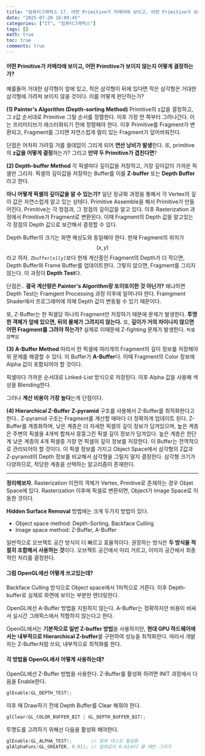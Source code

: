 ```yaml
---
title: "컴퓨터그래픽스 17. 어떤 Primitive가 카메라에 보이고, 어떤 Primitive가 보이지 않는지 어떻게 결정하는가"
date: "2025-07-20 16:09:45"
categories: ["IT", "컴퓨터그래픽스"]
tags: []
math: true
toc: true
comments: true
---
```


#### 어떤 Primitive가 카메라에 보이고, 어떤 Primitive가 보이지 않는지 어떻게 결정하는가?
예를들어 거대한 삼각형이 앞에 있고, 작은 삼각형이 뒤에 있다면 작은 삼각형은 거대한 삼각형에 가려져 보이지 않을 것이다. 이를 어떻게 판단하는가?

**(1) Painter's Algorithm (Depth-sorting Method)**
Primitive의 z값을 결정하고, 그 z값 순서대로 Primitive 그릴 순서를 정렬한다. 이후 가장 먼 쪽부터 그려나간다. 이는 프리미티브가 래스터화되기 전에 정렬해야 한다. 이후 Primitive를 Fragment가 변환되고, Fragment를 그리면 자연스럽게 멀리 있는 Fragment가 덮어씌워진다.

단점은 어차피 가려질 거를 쓸데없이 그리게 되어 **연산 낭비가 발생**한다. 또, primitive의 **z값을 어떻게 결정**하는가? 그리고 **만약 두 Primitive가 겹친다면**? 

**(2) Depth-buffer Method**
각 픽셀마다 깊이값을 저장하고, 가장 깊이값이 가까운 픽셀만 그리자. 픽셀의 깊이값을 저장하는 Buffer를 이를 **Z-buffer** 또는 **Depth Buffer**라고 한다.

**아니 어떻게 픽셀의 깊이값을 알 수 있는가?** 일단 정규화 과정을 통해서 각 Vertex의 깊이 값은 자연스럽게 알고 있는 상태다. Primitive Assemble을 해서 Primitive가 만들어진다. Primitive는 각 정점과, 그 정점의 깊이값을 알고 있다. 이후 Rasterization 과정에서 Primitive가 Fragment로 변환된다. 이때 Fragment의 Depth 값을 알고있는 각 정점의 Depth 값으로 보간해서 결정할 수 있다.

Depth Buffer의 크기는 화면 해상도와 동일해야 한다. 현재 Fragment의 위치가 $$(x,y)$$라고 하자. `Zbuffer[x][y]`보다 현재 계산중인 Fragment의 Depth가 더 작으면, Depth Buffer와 Frame Buffer를 업데이트한다. 그렇지 않으면, Fragment를 그리지 않는다. 이 과정이 **Depth Test**다.

단점은.. **결국 계산량은 Painter's Algorithm랑 또이또이한 것 아닌가?** 왜냐하면 Depth Test는 Framgent Processing 과정 이후에 일어나야 한다. Framgment Shader에서 프로그래머에 의해 Depth 값이 변동될 수 있기 때문이다.

또, Z-Buffer는 한 픽셀당 하나의 Fragment만 저장하기 때문에 문제가 발생한다. **투명한 객체가 앞에 있으면, 뒤의 물체가 그려지지 않는다.** 또, **깊이가 거의 차이나지 않으면 어떤 Fragment를 그려야 하는가?** 실제로 이때문에 Z-fighting 문제가 발생한다. `픽셀 깜빡임`

**(3) A-Buffer Method**
따라서 한 픽셀에 여러개의 Fragment의 깊이 정보를 저장해야 위 문제를 해결할 수 있다. 이 Buffer가 **A-Buffer**다. 이때 Fragment의 Color 정보에 Alpha 값이 포함되어야 할 것이다.

픽셀마다 가까운 순서대로 Linked-List 방식으로 저장된다. 이후 Alpha 값을 사용해 색상을 Blending한다.

그러나 **계산 비용이 가장 높다**는게 단점이다.

**(4) Hierarchical Z-Buffer**
**Z-pyramid** 구조를 사용해서 Z-Buffer를 최적화한다고 한다.. Z-pyramid 구조는 Fragment를 계산할 때마다 더 정확하게 업데이트 된다. Z-Buffer를 계층화하며, 낮은 계층은 더 자세한 픽셀의 깊이 정보가 담겨있으며, 높은 계층은 주변의 픽셀을 4개씩 합쳐서 뭉뚱그린 픽셀 깊이 정보가 담겨있다. 높은 계층은 한단계 낮은 계층의 4개 픽셀중 가장 먼 픽셀의 깊이 정보를 저장한다. 이 Buffer는 전역적으로 관리되어야 할 것이다. 이 픽셀 정보를 가지고 Object Space에서 삼각형의 Z값과 Z-pyramid의 Depth 정보를 비교해서 삼각형을 그릴지 말지 결정한다. 삼각형 크기가 다양하므로, 적당한 계층을 선택하는 알고리즘이 존재한다.

---

**정리해보자.** Rasterization 이전의 객체가 Vertex, Prmitive로 존재하는 경우 Objet Space에 있다. Rasterization 이후에 픽셀로 변환되면, Object가 Image Space로 이동한 것이다. 

**Hidden Surface Removal** 방법에는 크게 두가지 방법이 있다.
- Object space method: Depth-Sorting, Backface Culling
- Image space method: Z-Buffer, A-Buffer

일반적으로 오브젝트 공간 방식이 더 빠르고 효율적이다. 권장하는 방식은 **두 방식을 적절히 조합해서 사용하는 것**이다. 오브젝트 공간에서 미리 거르고, 이미지 공간에서 최종적인 처리를 결정한다.

#### 그럼 OpenGL에선 어떻게 쓰고있는데?
Backface Culling 방식으로 Object space에서 1차적으로 거른다. 이후 Depth-buffer로 실제로 화면에 보이는 부분만 렌더링한다.

OpenGL에선 A-Buffer 방법을 지원하지 않는다. A-Buffer는 정확하지만 비용이 비싸서 실시간 그래픽스에서 적합하지 않는다고 한다.

OpenGL에서는 **기본적으로 일반 Z-buffer 방법**을 사용하지만, **현대 GPU 하드웨어에서는 내부적으로 Hierarchical Z-buffer**를 구현하여 성능을 최적화한다. 따라서 개발자는 Z-Buffer처럼 쓰되, 내부적으로 최적화를 한다.

#### 각 방법을 OpenGL에서 어떻게 사용하는데?
OpenGL에선 Z-Buffer 방법을 사용한다. Z-Buffer를 활성화 하려면 INIT 과정에서 다음을 Enable한다.

```c
glEnable(GL_DEPTH_TEST);
```

이후 매 Draw하기 전에 Depth Buffer를 Clear 해줘야 한다.

```c
glClear(GL_COLOR_BUFFER_BIT | GL_DEPTH_BUFFER_BIT);
```

투명도를 고려하기 위해선 다음을 활성화 해야한다.

```c
glEnable(GL_ALPHA_TEST);       // 알파 테스트 활성화
glAlphaFunc(GL_GREATER, 0.01); // 알파값이 0.01보다 클 때만 그리기
```